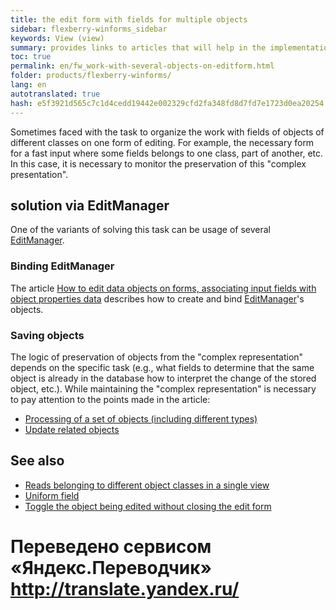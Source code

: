 ```yaml
--- 
title: the edit form with fields for multiple objects 
sidebar: flexberry-winforms_sidebar 
keywords: View (view) 
summary: provides links to articles that will help in the implementation of the work with fields of objects of different classes on one form of editing by ispolzovaniya several EditManager 
toc: true 
permalink: en/fw_work-with-several-objects-on-editform.html 
folder: products/flexberry-winforms/ 
lang: en 
autotranslated: true 
hash: e5f3921d565c7c1d4cedd19442e002329cfd2fa348fd8d7fd7e1723d0ea20254 
--- 
```

Sometimes faced with the task to organize the work with fields of objects of different classes on one form of editing. For example, the necessary form for a fast input where some fields belongs to one class, part of another, etc. In this case, it is necessary to monitor the preservation of this "complex presentation". 

## solution via EditManager 
One of the variants of solving this task can be usage of several [EditManager](fw_editmanager.html). 

### Binding EditManager 
The article [How to edit data objects on forms, associating input fields with object properties data](fw_edit-data-objects-on-forms.html) describes how to create and bind [EditManager](fw_editmanager.html)'s objects. 

### Saving objects 
The logic of preservation of objects from the "complex representation" depends on the specific task (e.g., what fields to determine that the same object is already in the database how to interpret the change of the stored object, etc.). 
While maintaining the "complex representation" is necessary to pay attention to the points made in the article: 
* [Processing of a set of objects (including different types)](fo_processing-multiple-objects.html) 
* [Update related objects](fo_update-related-objects.html) 

## See also 
* [Reads belonging to different object classes in a single view](fo_reading-several-types-objects.html) 
* [Uniform field](fw_uni-win-edit.html) 
* [Toggle the object being edited without closing the edit form ](fw_switch-editing-object.html)


 # Переведено сервисом «Яндекс.Переводчик» http://translate.yandex.ru/